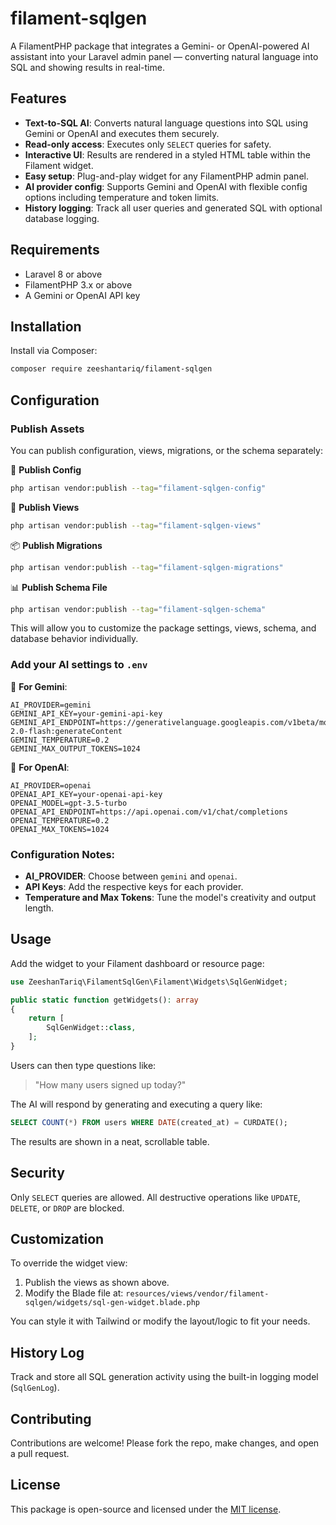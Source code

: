 # filament-sqlgen

A FilamentPHP package that integrates a Gemini- or OpenAI-powered AI assistant into your Laravel admin panel — converting natural language into SQL and showing results in real-time.

## Features

* **Text-to-SQL AI**: Converts natural language questions into SQL using Gemini or OpenAI and executes them securely.
* **Read-only access**: Executes only `SELECT` queries for safety.
* **Interactive UI**: Results are rendered in a styled HTML table within the Filament widget.
* **Easy setup**: Plug-and-play widget for any FilamentPHP admin panel.
* **AI provider config**: Supports Gemini and OpenAI with flexible config options including temperature and token limits.
* **History logging**: Track all user queries and generated SQL with optional database logging.

## Requirements

* Laravel 8 or above
* FilamentPHP 3.x or above
* A Gemini or OpenAI API key

## Installation

Install via Composer:

```bash
composer require zeeshantariq/filament-sqlgen
```

## Configuration

### Publish Assets

You can publish configuration, views, migrations, or the schema separately:

🔧 **Publish Config**

```bash
php artisan vendor:publish --tag="filament-sqlgen-config"
```

🎨 **Publish Views**

```bash
php artisan vendor:publish --tag="filament-sqlgen-views"
```

📦 **Publish Migrations**

```bash
php artisan vendor:publish --tag="filament-sqlgen-migrations"
```

📊 **Publish Schema File**

```bash
php artisan vendor:publish --tag="filament-sqlgen-schema"
```

This will allow you to customize the package settings, views, schema, and database behavior individually.

### Add your AI settings to `.env`

🔹 **For Gemini**:

```env
AI_PROVIDER=gemini
GEMINI_API_KEY=your-gemini-api-key
GEMINI_API_ENDPOINT=https://generativelanguage.googleapis.com/v1beta/models/gemini-2.0-flash:generateContent
GEMINI_TEMPERATURE=0.2
GEMINI_MAX_OUTPUT_TOKENS=1024
```

🔹 **For OpenAI**:

```env
AI_PROVIDER=openai
OPENAI_API_KEY=your-openai-api-key
OPENAI_MODEL=gpt-3.5-turbo
OPENAI_API_ENDPOINT=https://api.openai.com/v1/chat/completions
OPENAI_TEMPERATURE=0.2
OPENAI_MAX_TOKENS=1024
```

### Configuration Notes:

* **AI\_PROVIDER**: Choose between `gemini` and `openai`.
* **API Keys**: Add the respective keys for each provider.
* **Temperature and Max Tokens**: Tune the model's creativity and output length.

## Usage

Add the widget to your Filament dashboard or resource page:

```php
use ZeeshanTariq\FilamentSqlGen\Filament\Widgets\SqlGenWidget;

public static function getWidgets(): array
{
    return [
        SqlGenWidget::class,
    ];
}
```

Users can then type questions like:

> "How many users signed up today?"

The AI will respond by generating and executing a query like:

```sql
SELECT COUNT(*) FROM users WHERE DATE(created_at) = CURDATE();
```

The results are shown in a neat, scrollable table.

## Security

Only `SELECT` queries are allowed. All destructive operations like `UPDATE`, `DELETE`, or `DROP` are blocked.

## Customization

To override the widget view:

1. Publish the views as shown above.
2. Modify the Blade file at:
   `resources/views/vendor/filament-sqlgen/widgets/sql-gen-widget.blade.php`

You can style it with Tailwind or modify the layout/logic to fit your needs.

## History Log

Track and store all SQL generation activity using the built-in logging model (`SqlGenLog`).

## Contributing

Contributions are welcome! Please fork the repo, make changes, and open a pull request.

## License

This package is open-source and licensed under the [MIT license](https://opensource.org/licenses/MIT).
